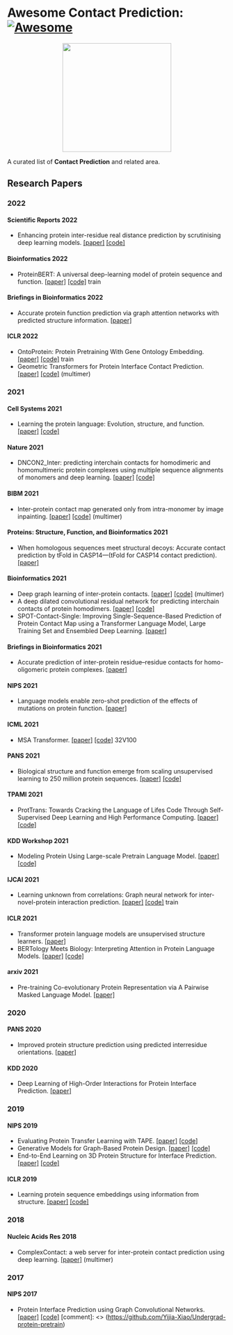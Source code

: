 # Awesome Contact Prediction:[![Awesome](https://awesome.re/badge.svg)](https://awesome.re)

<p align="center">
  <img width="250" src="https://camo.githubusercontent.com/1131548cf666e1150ebd2a52f44776d539f06324/68747470733a2f2f63646e2e7261776769742e636f6d2f73696e647265736f726875732f617765736f6d652f6d61737465722f6d656469612f6c6f676f2e737667" "Awesome!">
</p>

A curated list of **Contact Prediction** and related area. 




## Research Papers
### 2022
#### Scientific Reports 2022
- Enhancing protein inter-residue real distance prediction by scrutinising deep learning models. [[paper]](https://www.nature.com/articles/s41598-021-04441-y.pdf) [[code]](https://gitlab.com/mahnewton/sdp)
#### Bioinformatics 2022
- ProteinBERT: A universal deep-learning model of protein sequence and function. [[paper]](https://watermark.silverchair.com/btac020.pdf?token=AQECAHi208BE49Ooan9kkhW_Ercy7Dm3ZL_9Cf3qfKAc485ysgAAAy0wggMpBgkqhkiG9w0BBwagggMaMIIDFgIBADCCAw8GCSqGSIb3DQEHATAeBglghkgBZQMEAS4wEQQMZdqHcsS6IhA-lncPAgEQgIIC4JDsSqO3DG9TaG9QgH4DR53nVr2u8XAjV6verf3mjMZsJwGtQBfhscQhT6x4iAiCCqJIyEVpkdppJ0Up4s9C8HBMOkCbzlNvhotBG46yNdzSwVKbHGQ5vpWiefg8nSAz7JydT6vtNV4mvxS3njMkWgb_uzIXCRF9KiMqlmLeU8VpZ18wqOCI9ttqzYh6I_nyDnurrj6RuGwb28c8oVNFF14BRUT7T41Te2eGga6aLvSionWy26kwYXSg7liNHkXdWZoTgYI5Zwo5Ogarries-GZo9cqDjsvX9YZhYvUagyIonBseVofkmmsfvNs4oXDVI8m8h3xPN4xNireXOfLLVdW3XDF2X8nQnGdIExN6jEjtoiCp3e6meuF3XbDpVorU2YzW56pBNnGMAQvEvhxqK2FJy6E-oC_pRhUtXX6YBlQ0XPJkWT2ofs-x3QAQEGSJNMGCgn4A--8iw1f6aFfA47EjtqjNENkzoe8n3G4UncKSvNEprN1UzU-XjeiLTsyDMJ554mNiYV8rSk7lkxDe1VEwDNGy7nBE7ElIWAZZCvNvhHCGg191ljvxK2kfAbwwpRgP4NxrSrnXw9D7EReeyR_oqhQWNVNi-9-9YBi7NzgdNWjTDOGWNpGvpzsdk7f8l-BQND1H4xIiSpVyamHeL2D_J__0juABIguKEhJhLpJuFwpk4co6ZORmcxtx7KnwFeTmcLP_LdEKNLvgKHODL9qqmbCWlV5sj3WFdD9u3SgFD2BhWpNjCVwWTPeEu4RffSNh7O-d9Io8o9kiQ4Ivf9CNZjuFnAgnlNT6FMzAaG8e9wZt8IQvZbNkKlukWXSbdN81rc0vSyQqJTKkQM9iL99O1MlZ19PaJTV52_vmcVCJ0xE4HS7NyrFcFD1N4q_Vn3Zjtj_JAaKtY5oCjuS-Mt3Juidq5Jt6-K1j5F_3orZwd9MAtTzulZMIMYc0TZFs1Bgk28iiYaSGphf4aZfCksA)
 [[code]](https://github.com/nadavbra/protein_bert) train
#### Briefings in Bioinformatics 2022  
- Accurate protein function prediction via graph attention networks with predicted structure information. [[paper]](https://www.biorxiv.org/content/10.1101/2021.06.16.448727v1.full.pdf)
#### ICLR 2022
- OntoProtein: Protein Pretraining With Gene Ontology Embedding. [[paper]](https://arxiv.org/pdf/2201.11147.pdf) [[code]](https://github.com/zjunlp/OntoProtein) train
- Geometric Transformers for Protein Interface Contact Prediction. [[paper]](https://arxiv.org/pdf/2110.02423.pdf) [[code]](https://github.com/BioinfoMachineLearning/DeepInteract) (multimer)

### 2021
#### Cell Systems 2021
- Learning the protein language: Evolution, structure, and function. [[paper]](https://pdf.sciencedirectassets.com/312390/1-s2.0-S2405471220X0010X/1-s2.0-S2405471221002039/main.pdf?X-Amz-Security-Token=IQoJb3JpZ2luX2VjENf%2F%2F%2F%2F%2F%2F%2F%2F%2F%2FwEaCXVzLWVhc3QtMSJGMEQCIH0K8MGLsSNruXJ3lX1mELpxJfjPPbr8isqWZ%2BUDbaIXAiAB0S6Vm3%2FIHqgZAafQOnQzXwMpHZ4eTgt%2FKwH5yhCIOyrbBAiQ%2F%2F%2F%2F%2F%2F%2F%2F%2F%2F8BEAQaDDA1OTAwMzU0Njg2NSIMR2yODCFB4vVF3IFlKq8EIh8%2FSIYE8NjCCtrv9g4EFj5iqqcAiL4Tj8JHhr7S6VYTNomLhXxa6V%2BotLKT8IL65H1gAW3%2F8RlTypl1tP1BR8ag56oaA%2Fqw1eC27lp201IGtxthCEJTUPNyl7vzJmDvtf%2FG6tJaIK68ZIZHnu6v2DZ7KqT2XilS2mdJ%2FEAjMEVfZW4%2Be7iZqBwQ0%2Ft%2FrCQtZg0TGCmNz7OaeoEEaiAbBQqhwiz4ibhoNIqiquUe%2F%2FJp9wu%2Fz2jhN7UW7lSH0jaFUKHxx8nl%2Bx6ZRw%2FATLyUiSvnojrj%2BpvZv13jIYwwvpPUMZPWX0CGspGh%2BCHn0dGkGDGkbCYMiLQdlu02egxh%2BrvXcIARYJX9%2BJron87VWzyQ7jox48476rW91rpqkUFsdd7BZG2%2BiTtmHShQVmoH%2FLwx41mnTET1s5s2LpAdvXke2NMixDkgDjvIkdknYlGJQr0Ez%2F4JyVYp1eAYF9xkNd9iVWWVQia8kRLIMPK3okSfjwmCqRbjxQlqMy5hWDaTQGAH9Nz%2BPWLoGR5kS0SBfP011604crwzr8lO%2FDCYOzVlxP43rwOYszEdM7RpL1%2FVE69NxQy2fMYhOj2Mr5zTkfaS85FJY3trKiQVNx9ValnAJZeIUbICVWcDCjvNkOKrgXkbKC4FBf3yvXLjWPZcflaySHKUDuGlZy%2FaNHC8b7RWwVixVgBezIYZxv7CXJxzTGrL%2FneBLuunxV%2BbFl75E%2Fk2AL52umc%2B3lumIYRGyDD46pqTBjqqAbaPP6q69hAgF1ZxbfUDq9HBZ%2BK9bBdXJzEWZz2adEnFGKF0iNZroIL2lYCkGkfmmGqKy3AYsY3oS49%2FJglAuIWbMH9QWq%2Fr3XaP%2Bc%2Fz2U0jQm%2BSCg8FRcE%2BIeruoxH3Ok1kBkmOLpUJkv49%2FCHZ5eoXVW2ymgLyA6gCIjR6jGOd1OlQt%2BJT02%2F4hDK%2FPR8Wiewc4m4qEqkdF%2Bwp155hVWigOU4ZL%2Bhb4R4G&X-Amz-Algorithm=AWS4-HMAC-SHA256&X-Amz-Date=20220425T155714Z&X-Amz-SignedHeaders=host&X-Amz-Expires=300&X-Amz-Credential=ASIAQ3PHCVTYZ3C25XVZ%2F20220425%2Fus-east-1%2Fs3%2Faws4_request&X-Amz-Signature=a15db95e4de83e8e51013a9b378c74620983b16dc1c52cb3ea97f9e086145c29&hash=aadb64b8f790ddb14a958799eccb8cad49179f55b78053af1433238f6df9c9d2&host=68042c943591013ac2b2430a89b270f6af2c76d8dfd086a07176afe7c76c2c61&pii=S2405471221002039&tid=spdf-1327a5c9-505e-4c44-b62a-128a7dd74197&sid=6160f8839cd2284fa50afe17278cd783932bgxrqa&type=client&ua=4d565157575406540d0456&rr=701845f6bc8396d7) [[code]](https://github.com/tbepler/prose)
#### Nature 2021
- DNCON2_Inter: predicting interchain contacts for homodimeric and homomultimeric protein complexes using multiple sequence alignments of monomers and deep learning. [[paper]](https://www.nature.com/articles/s41598-021-91827-7.pdf?origin=ppub) [[code]](https://github.com/jianlin-cheng/DNCON2_Inter)
#### BIBM 2021
- Inter-protein contact map generated only from intra-monomer by image inpainting. [[paper]](https://ieeexplore.ieee.org/document/9669709) [[code]](https://github.com/huangh0408/protein-dimer-inpainting) (multimer)
#### Proteins: Structure, Function, and Bioinformatics 2021
- When homologous sequences meet structural decoys: Accurate contact prediction by tFold in CASP14—(tFold for CASP14 contact prediction). [[paper]](https://onlinelibrary.wiley.com/doi/full/10.1002/prot.26232)
#### Bioinformatics 2021
- Deep graph learning of inter-protein contacts. [[paper]](https://academic.oup.com/bioinformatics/advance-article-abstract/doi/10.1093/bioinformatics/btab761/6424887) [[code]](https://github.com/zw2x/glinter) (multimer)
- A deep dilated convolutional residual network for predicting interchain contacts of protein homodimers. [[paper]](https://www.biorxiv.org/content/10.1101/2021.09.19.460941v1.full.pdf) [[code]](https://github.com/jianlin-cheng/DRCon)
- SPOT-Contact-Single: Improving Single-Sequence-Based Prediction of Protein Contact Map using a Transformer Language Model, Large Training Set and Ensembled Deep Learning. [[paper]](https://www.biorxiv.org/content/10.1101/2021.06.19.449089v1.full.pdf)
#### Briefings in Bioinformatics 2021
- Accurate prediction of inter-protein residue–residue contacts for homo-oligomeric protein complexes. [[paper]](https://academic.oup.com/bib/article/22/5/bbab038/6159364?login=true)

#### NIPS 2021
- Language models enable zero-shot prediction of the effects of mutations on protein function. [[paper]](https://www.biorxiv.org/content/10.1101/2021.07.09.450648v1.full.pdf)
#### ICML 2021
- MSA Transformer. [[paper]](http://proceedings.mlr.press/v139/rao21a/rao21a.pdf) [[code]](https://github.com/rmrao/msa-transformer) 32V100
#### PANS 2021
- Biological structure and function emerge from scaling unsupervised learning to 250 million protein sequences. [[paper]](https://www.biorxiv.org/content/10.1101/622803v4.full.pdf)  [[code]](https://github.com/facebookresearch/esm)
#### TPAMI 2021
- ProtTrans: Towards Cracking the Language of Lifes Code Through Self-Supervised Deep Learning and High Performance Computing. [[paper]](https://ieeexplore.ieee.org/document/9477085/) [[code]](https://github.com/agemagician/ProtTrans)
#### KDD Workshop 2021
- Modeling Protein Using Large-scale Pretrain Language Model. [[paper]](https://arxiv.org/pdf/2108.07435.pdf) [[code]](https://github.com/THUDM/ProteinLM)
#### IJCAI 2021
- Learning unknown from correlations: Graph neural network for inter-novel-protein interaction prediction. [[paper]](https://arxiv.org/pdf/2105.06709.pdf) [[code]](https://github.com/lvguofeng/GNN_PPI) train
#### ICLR 2021
- Transformer protein language models are unsupervised structure learners. [[paper]](https://www.biorxiv.org/content/10.1101/2020.12.15.422761v1.full.pdf)
- BERTology Meets Biology: Interpreting Attention in Protein Language Models. [[paper]](https://arxiv.org/pdf/2006.15222.pdf) [[code]](https://github.com/salesforce/provis)

#### arxiv 2021
- Pre-training Co-evolutionary Protein Representation via A Pairwise Masked Language Model. [[paper]](https://arxiv.org/pdf/2110.15527.pdf)
### 2020
#### PANS 2020
- Improved protein structure prediction using predicted interresidue orientations. [[paper]](https://www.pnas.org/doi/10.1073/pnas.1914677117)
#### KDD 2020
- Deep Learning of High-Order Interactions for Protein Interface Prediction. [[paper]](https://arxiv.org/pdf/2007.09334.pdf)
### 2019
#### NIPS 2019
- Evaluating Protein Transfer Learning with TAPE. [[paper]](https://arxiv.org/pdf/1906.08230.pdf) [[code]](https://github.com/songlab-cal/tape)
- Generative Models for Graph-Based Protein Design. [[paper]](https://papers.nips.cc/paper/2019/file/f3a4ff4839c56a5f460c88cce3666a2b-Paper.pdf) [[code]](https://github.com/jingraham/neurips19-graph-protein-design)
- End-to-End Learning on 3D Protein Structure for Interface Prediction. [[paper]](https://arxiv.org/pdf/1807.01297.pdf) [[code]](https://github.com/drorlab/DIPS)
#### ICLR 2019
- Learning protein sequence embeddings using information from structure. [[paper]](https://arxiv.org/pdf/1902.08661.pdf) [[code]](https://github.com/tbepler/protein-sequence-embedding-iclr2019)

### 2018
#### Nucleic Acids Res 2018
- ComplexContact: a web server for inter-protein contact prediction using deep learning. [[paper]](https://repository.kaust.edu.sa/bitstream/handle/10754/627970/gky420.pdf?sequence=1) (multimer)

### 2017
#### NIPS 2017
- Protein Interface Prediction using Graph Convolutional Networks. [[paper]](https://proceedings.neurips.cc/paper/2017/file/f507783927f2ec2737ba40afbd17efb5-Paper.pdf) [[code]](https://github.com/fouticus/pipgcn)
[comment]: <> (https://github.com/Yijia-Xiao/Undergrad-protein-pretrain)